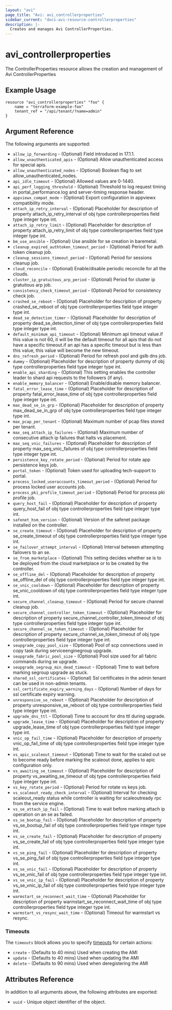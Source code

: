 ```yaml
---
layout: "avi"
page_title: "Avi: avi_controllerproperties"
sidebar_current: "docs-avi-resource-controllerproperties"
description: |-
  Creates and manages Avi ControllerProperties.
---
```


# avi_controllerproperties

The ControllerProperties resource allows the creation and management of Avi ControllerProperties

## Example Usage

```hcl
resource "avi_controllerproperties" "foo" {
    name = "terraform-example-foo"
    tenant_ref = "/api/tenant/?name=admin"
}
```

## Argument Reference

The following arguments are supported:

* `allow_ip_forwarding` - (Optional) Field introduced in 17.1.1.
* `allow_unauthenticated_apis` - (Optional) Allow unauthenticated access for special apis.
* `allow_unauthenticated_nodes` - (Optional) Boolean flag to set allow_unauthenticated_nodes.
* `api_idle_timeout` - (Optional) Allowed values are 0-1440.
* `api_perf_logging_threshold` - (Optional) Threshold to log request timing in portal_performance.log and server-timing response header.
* `appviewx_compat_mode` - (Optional) Export configuration in appviewx compatibility mode.
* `attach_ip_retry_interval` - (Optional) Placeholder for description of property attach_ip_retry_interval of obj type controllerproperties field type integer  type int.
* `attach_ip_retry_limit` - (Optional) Placeholder for description of property attach_ip_retry_limit of obj type controllerproperties field type integer  type int.
* `bm_use_ansible` - (Optional) Use ansible for se creation in baremetal.
* `cleanup_expired_authtoken_timeout_period` - (Optional) Period for auth token cleanup job.
* `cleanup_sessions_timeout_period` - (Optional) Period for sessions cleanup job.
* `cloud_reconcile` - (Optional) Enable/disable periodic reconcile for all the clouds.
* `cluster_ip_gratuitous_arp_period` - (Optional) Period for cluster ip gratuitous arp job.
* `consistency_check_timeout_period` - (Optional) Period for consistency check job.
* `crashed_se_reboot` - (Optional) Placeholder for description of property crashed_se_reboot of obj type controllerproperties field type integer  type int.
* `dead_se_detection_timer` - (Optional) Placeholder for description of property dead_se_detection_timer of obj type controllerproperties field type integer  type int.
* `default_minimum_api_timeout` - (Optional) Minimum api timeout value.if this value is not 60, it will be the default timeout for all apis that do not have a specific timeout.if an api has a specific timeout but is less than this value, this value will become the new timeout.
* `dns_refresh_period` - (Optional) Period for refresh pool and gslb dns job.
* `dummy` - (Optional) Placeholder for description of property dummy of obj type controllerproperties field type integer  type int.
* `enable_api_sharding` - (Optional) This setting enables the controller leader to shard api requests to the followers (if any).
* `enable_memory_balancer` - (Optional) Enable/disable memory balancer.
* `fatal_error_lease_time` - (Optional) Placeholder for description of property fatal_error_lease_time of obj type controllerproperties field type integer  type int.
* `max_dead_se_in_grp` - (Optional) Placeholder for description of property max_dead_se_in_grp of obj type controllerproperties field type integer  type int.
* `max_pcap_per_tenant` - (Optional) Maximum number of pcap files stored per tenant.
* `max_seq_attach_ip_failures` - (Optional) Maximum number of consecutive attach ip failures that halts vs placement.
* `max_seq_vnic_failures` - (Optional) Placeholder for description of property max_seq_vnic_failures of obj type controllerproperties field type integer  type int.
* `persistence_key_rotate_period` - (Optional) Period for rotate app persistence keys job.
* `portal_token` - (Optional) Token used for uploading tech-support to portal.
* `process_locked_useraccounts_timeout_period` - (Optional) Period for process locked user accounts job.
* `process_pki_profile_timeout_period` - (Optional) Period for process pki profile job.
* `query_host_fail` - (Optional) Placeholder for description of property query_host_fail of obj type controllerproperties field type integer  type int.
* `safenet_hsm_version` - (Optional) Version of the safenet package installed on the controller.
* `se_create_timeout` - (Optional) Placeholder for description of property se_create_timeout of obj type controllerproperties field type integer  type int.
* `se_failover_attempt_interval` - (Optional) Interval between attempting failovers to an se.
* `se_from_marketplace` - (Optional) This setting decides whether se is to be deployed from the cloud marketplace or to be created by the controller.
* `se_offline_del` - (Optional) Placeholder for description of property se_offline_del of obj type controllerproperties field type integer  type int.
* `se_vnic_cooldown` - (Optional) Placeholder for description of property se_vnic_cooldown of obj type controllerproperties field type integer  type int.
* `secure_channel_cleanup_timeout` - (Optional) Period for secure channel cleanup job.
* `secure_channel_controller_token_timeout` - (Optional) Placeholder for description of property secure_channel_controller_token_timeout of obj type controllerproperties field type integer  type int.
* `secure_channel_se_token_timeout` - (Optional) Placeholder for description of property secure_channel_se_token_timeout of obj type controllerproperties field type integer  type int.
* `seupgrade_copy_pool_size` - (Optional) Pool of scp connections used in copy task during serviceenginegroup upgrade.
* `seupgrade_fabric_pool_size` - (Optional) Pool size used for all fabric commands during se upgrade.
* `seupgrade_segroup_min_dead_timeout` - (Optional) Time to wait before marking segroup upgrade as stuck.
* `shared_ssl_certificates` - (Optional) Ssl certificates in the admin tenant can be used in non-admin tenants.
* `ssl_certificate_expiry_warning_days` - (Optional) Number of days for ssl certificate expiry warning.
* `unresponsive_se_reboot` - (Optional) Placeholder for description of property unresponsive_se_reboot of obj type controllerproperties field type integer  type int.
* `upgrade_dns_ttl` - (Optional) Time to account for dns ttl during upgrade.
* `upgrade_lease_time` - (Optional) Placeholder for description of property upgrade_lease_time of obj type controllerproperties field type integer  type int.
* `vnic_op_fail_time` - (Optional) Placeholder for description of property vnic_op_fail_time of obj type controllerproperties field type integer  type int.
* `vs_apic_scaleout_timeout` - (Optional) Time to wait for the scaled out se to become ready before marking the scaleout done, applies to apic configuration only.
* `vs_awaiting_se_timeout` - (Optional) Placeholder for description of property vs_awaiting_se_timeout of obj type controllerproperties field type integer  type int.
* `vs_key_rotate_period` - (Optional) Period for rotate vs keys job.
* `vs_scaleout_ready_check_interval` - (Optional) Interval for checking scaleout_ready status while controller is waiting for scaleoutready rpc from the service engine.
* `vs_se_attach_ip_fail` - (Optional) Time to wait before marking attach ip operation on an se as failed.
* `vs_se_bootup_fail` - (Optional) Placeholder for description of property vs_se_bootup_fail of obj type controllerproperties field type integer  type int.
* `vs_se_create_fail` - (Optional) Placeholder for description of property vs_se_create_fail of obj type controllerproperties field type integer  type int.
* `vs_se_ping_fail` - (Optional) Placeholder for description of property vs_se_ping_fail of obj type controllerproperties field type integer  type int.
* `vs_se_vnic_fail` - (Optional) Placeholder for description of property vs_se_vnic_fail of obj type controllerproperties field type integer  type int.
* `vs_se_vnic_ip_fail` - (Optional) Placeholder for description of property vs_se_vnic_ip_fail of obj type controllerproperties field type integer  type int.
* `warmstart_se_reconnect_wait_time` - (Optional) Placeholder for description of property warmstart_se_reconnect_wait_time of obj type controllerproperties field type integer  type int.
* `warmstart_vs_resync_wait_time` - (Optional) Timeout for warmstart vs resync.


### Timeouts

The `timeouts` block allows you to specify [timeouts](https://www.terraform.io/docs/configuration/resources.html#timeouts) for certain actions:

* `create` - (Defaults to 40 mins) Used when creating the AMI
* `update` - (Defaults to 40 mins) Used when updating the AMI
* `delete` - (Defaults to 90 mins) Used when deregistering the AMI

## Attributes Reference

In addition to all arguments above, the following attributes are exported:

* `uuid` -  Unique object identifier of the object.

